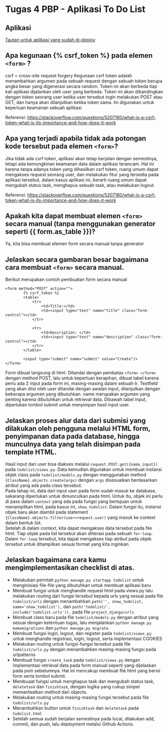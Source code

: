 # Tugas 4 PBP - Aplikasi To Do List

## Aplikasi

[Tautan untuk aplikasi yang sudah di-*deploy*](https://djangoprojecttugas2.herokuapp.com/todolist/)  


## Apa kegunaan {% csrf_token %} pada elemen `<form>` ? 
csrf = cross-site request forgery
Kegunaan csrf token adalah menambahkan argumen pada sebuah request dengan sebuah token berupa angka besar yang digenerasi secara random. Token ini akan berbeda tiap kali aplikasi dijalankan oleh user yang berbeda. Token ini akan dibandingkan dengan token seorang user ketika user tersebut ingin melakukan POST atau GET, dan hanya akan dilanjutkan ketika token sama. Ini digunakan untuk keperluan keamanan sebuah aplikasi

Referensi: https://stackoverflow.com/questions/5207160/what-is-a-csrf-token-what-is-its-importance-and-how-does-it-work

## Apa yang terjadi apabila tidak ada potongan kode tersebut pada elemen `<form>`?
Jika tidak ada csrf token, aplikasi akan tetap berjalan dengan semestinya, tetapi ada kemungkinan keamanan data dalam aplikasi terancam. Hal ini karena tanpa adanya token yang dihasilkan csrf token, ruang umum dapat mengakses request seorang user, dan melakukan fitur yang tersedia pada aplikasi tersebut, dalam kasus aplikasi ini, berarti ruang umum dapat mengubah status task, menghapus sebuah task, atau melakukan logout.

Referensi: https://stackoverflow.com/questions/5207160/what-is-a-csrf-token-what-is-its-importance-and-how-does-it-work

## Apakah kita dapat membuat elemen `<form>` secara manual (tanpa menggunakan generator seperti {{ form.as_table }})? 
Ya, kita bisa membuat elemen form secara manual tanpa generator 

## Jelaskan secara gambaran besar bagaimana cara membuat `<form>` secara manual.
Berikut merupakan contoh pembuatan form secara manual
```
<form method="POST" action="">
        {% csrf_token %}
        <table>
            <tr>
                <td>Title:</td>
                <td><input type="text" name="title" class="form-control"></td>
            </tr>
                    
            <tr>
                <td>Description: </td>
                <td><input type="text" name="description" class="form-control"></td>
            </tr>
        </table>

        <input type="submit" name="submit" value="Create"/>
</form>
```
Form dibuat langsung di html. Ditandai dengan pembatas `<form> </form>` dengan method POST, lalu untuk keperluan kerapihan, dibuat tabel karena perlu ada 2 input pada form ini, masing-masing dalam sebuah tr. Textfield yang akan diisi oleh user ditandai dengan awalan input, dilanjutkan dengan beberapa argumen yang dibutuhkan. name merupakan argumen yang penting karena dibutuhkan untuk retrieval data. Dibawah tabel input, diperlukan tombol submit untuk menyimpan hasil input user.

## Jelaskan proses alur data dari submisi yang dilakukan oleh pengguna melalui HTML form, penyimpanan data pada database, hingga munculnya data yang telah disimpan pada template HTML. 
Hasil input dari user bisa diakses melalui `request.POST.get({nama_input})` pada `todolist/views.py`. Data kemudian digunakan untuk membuat instansi objek class pada `todolist/models.py` dengan menggunakan method `{ClassName}.objects.create(args)` dengan `args` disesuaikan berdasarkan atribut yang ada pada class tersebut.   
Pada tahap ini, data dari input user pada form sudah masuk ke database, sekarang diperlukan untuk dimunculkan pada html. Untuk itu, objek ini perlu di pass dalam `context` yang ada pada fungsi yang bertujuan untuk menampilkan html, pada kasus ini, `show_todolist`. Dalam fungsi itu, instansi objek baru akan diambil pada statement `{ClassName}.objects.filter(user=request.user)` yang masuk ke context dalam bentuk list.  
Setelah di dalam context, kita dapat mengakses data tersebut pada file html. Tiap objek pada list tersebut akan diiterasi pada sebuah `for-loop`. Dalam `for-loop` tersebut, kita dapat mengakses tiap atribut pada objek tersebut untuk ditampilkan sesuai format yang kita inginkan.

## Jelaskan bagaimana cara kamu mengimplementasikan checklist di atas. 
- Melakukan perintah `python manage.py startapp todolist` untuk menginisiasi file-file yang dibutuhkan untuk membuat aplikasi baru
- Membuat fungsi untuk menghandle request html pada views.py lalu melakukan routing dari fungsi tersebut kepada urls yang sesuai pada file `todolist/urls` dengan menambahkan `path('', show_todolist, name='show_todolist'),` dan `path('todolist/', include('todolist.urls')),` pada file `project_django/urls`
- Membuat class baru pada file `todolist/models.py` dengan atribut yang sesuai dengan ketentuan tugas, lalu menjalankan `python manage.py makemigrations` dan `python manage.py migrate`.
- Membuat fungsi login, logout, dan register pada `todolist/views.py` untuk menghandle registrasi, login, logout, serta implementasi COOKIES
- Melakukan routing untuk fungsi-fungsi tersebut pada file `todolist/urls.py` dengan menambahkan masing-masing fungsi pada urlpatterns
- Membuat fungsi `create_task` pada `todolist/views.py` dengan implementasi retrieval data pada form manual seperti yang dijelaskan pada poin sebelumnya. Hal ini mencakup membuat file html yang berisi form serta tombol submit.
- Membuaat fungsi untuk menghapus task dan mengubah status task, `deletetask` dan `finishtask`, dengan logika yang cukup simpel memanfaatkan method dari objects.
- Melakukan routing untuk masing-masing fungsi tersebut pada file `todolist/urls.py`
- Menambahkan button untuk `finishtask` dan `deletetask` pada `todolist.html`
- Setelah semua sudah berjalan semestinya pada local, dilakukan add, commit, dan push, lalu deployment melalui Github Actions.